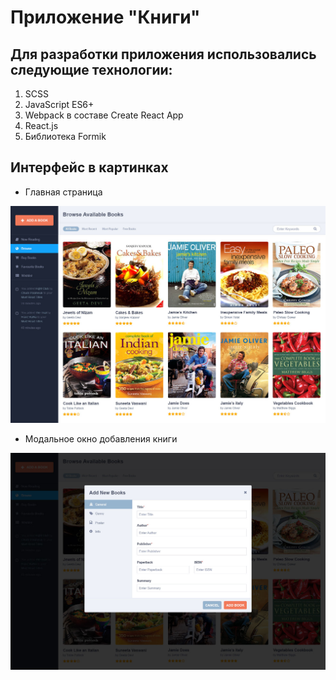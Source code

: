 # Приложение "Книги"

## Для разработки приложения использовались следующие технологии:
1. SCSS
2. JavaScript ES6+
3. Webpack в составе Create React App
4. React.js
5. Библиотека Formik

## Интерфейс в картинках

- Главная страница

![Главная страница](https://github.com/agafonovim/cookbooks/blob/master/docs/preview_1.jpg)

- Модальное окно добавления книги

![Модальное окно](https://github.com/agafonovim/cookbooks/blob/master/docs/preview_5.jpg)
